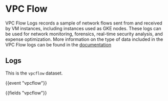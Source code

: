 # VPC Flow

VPC Flow Logs records a sample of network flows sent from and received by VM instances, including instances used as GKE nodes. 
These logs can be used for network monitoring, forensics, real-time security analysis, and expense optimization.
More information on the type of data included in the VPC Flow logs can be found in the [documentation](https://cloud.google.com/vpc/docs/using-flow-logs)

## Logs

This is the `vpcflow` dataset.

{{event "vpcflow"}}

{{fields "vpcflow"}}